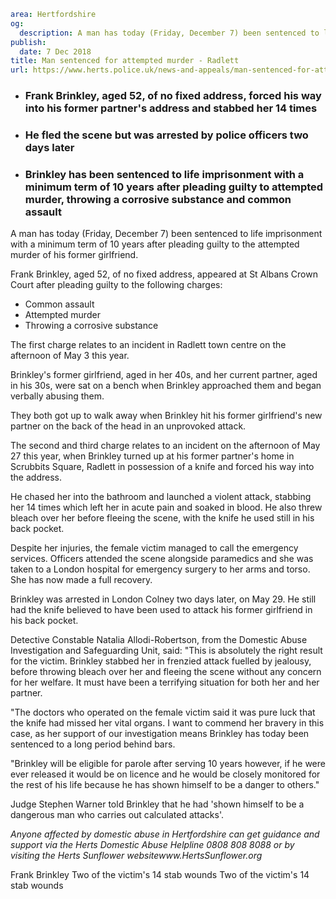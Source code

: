 ```yaml
area: Hertfordshire
og:
  description: A man has today (Friday, December 7) been sentenced to life imprisonment with a minimum term of 10 years after pleading guilty to the attempted murder of his former girlfriend.
publish:
  date: 7 Dec 2018
title: Man sentenced for attempted murder - Radlett
url: https://www.herts.police.uk/news-and-appeals/man-sentenced-for-attempted-murder-radlett-2202
```

* ### Frank Brinkley, aged 52, of no fixed address, forced his way into his former partner's address and stabbed her 14 times

 * ### He fled the scene but was arrested by police officers two days later

 * ### Brinkley has been sentenced to life imprisonment with a minimum term of 10 years after pleading guilty to attempted murder, throwing a corrosive substance and common assault

A man has today (Friday, December 7) been sentenced to life imprisonment with a minimum term of 10 years after pleading guilty to the attempted murder of his former girlfriend.

Frank Brinkley, aged 52, of no fixed address, appeared at St Albans Crown Court after pleading guilty to the following charges:

 * Common assault
 * Attempted murder
 * Throwing a corrosive substance

The first charge relates to an incident in Radlett town centre on the afternoon of May 3 this year.

Brinkley's former girlfriend, aged in her 40s, and her current partner, aged in his 30s, were sat on a bench when Brinkley approached them and began verbally abusing them.

They both got up to walk away when Brinkley hit his former girlfriend's new partner on the back of the head in an unprovoked attack.

The second and third charge relates to an incident on the afternoon of May 27 this year, when Brinkley turned up at his former partner's home in Scrubbits Square, Radlett in possession of a knife and forced his way into the address.

He chased her into the bathroom and launched a violent attack, stabbing her 14 times which left her in acute pain and soaked in blood. He also threw bleach over her before fleeing the scene, with the knife he used still in his back pocket.

Despite her injuries, the female victim managed to call the emergency services. Officers attended the scene alongside paramedics and she was taken to a London hospital for emergency surgery to her arms and torso. She has now made a full recovery.

Brinkley was arrested in London Colney two days later, on May 29. He still had the knife believed to have been used to attack his former girlfriend in his back pocket.

Detective Constable Natalia Allodi-Robertson, from the Domestic Abuse Investigation and Safeguarding Unit, said: "This is absolutely the right result for the victim. Brinkley stabbed her in frenzied attack fuelled by jealousy, before throwing bleach over her and fleeing the scene without any concern for her welfare. It must have been a terrifying situation for both her and her partner.

"The doctors who operated on the female victim said it was pure luck that the knife had missed her vital organs. I want to commend her bravery in this case, as her support of our investigation means Brinkley has today been sentenced to a long period behind bars.

"Brinkley will be eligible for parole after serving 10 years however, if he were ever released it would be on licence and he would be closely monitored for the rest of his life because he has shown himself to be a danger to others."

Judge Stephen Warner told Brinkley that he had 'shown himself to be a dangerous man who carries out calculated attacks'.

_Anyone affected by domestic abuse in Hertfordshire can get guidance and support via the Herts Domestic Abuse Helpline 0808 808 8088 or by visiting the Herts Sunflower websitewww.HertsSunflower.org_

Frank Brinkley Two of the victim's 14 stab wounds Two of the victim's 14 stab wounds
